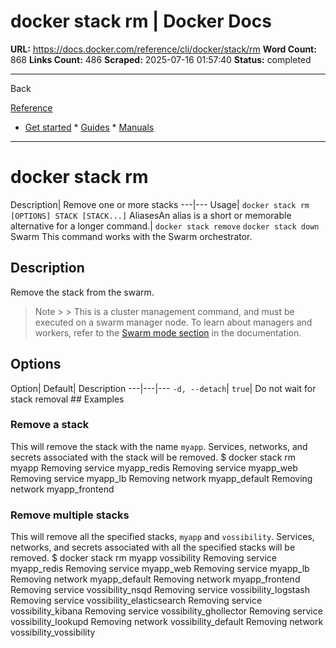 # docker stack rm | Docker Docs

**URL:** https://docs.docker.com/reference/cli/docker/stack/rm
**Word Count:** 868
**Links Count:** 486
**Scraped:** 2025-07-16 01:57:40
**Status:** completed

---

Back

[Reference](https://docs.docker.com/reference/)

  * [Get started](https://docs.docker.com/get-started/)   * [Guides](https://docs.docker.com/guides/)   * [Manuals](https://docs.docker.com/manuals/)

* * *

# docker stack rm

Description| Remove one or more stacks   ---|---   Usage| `docker stack rm [OPTIONS] STACK [STACK...]`   AliasesAn alias is a short or memorable alternative for a longer command.| `docker stack remove` `docker stack down`      Swarm This command works with the Swarm orchestrator.

## Description

Remove the stack from the swarm.

> Note >  > This is a cluster management command, and must be executed on a swarm manager node. To learn about managers and workers, refer to the [Swarm mode section](https://docs.docker.com/engine/swarm/) in the documentation.

## Options

Option| Default| Description   ---|---|---   `-d, --detach`| `true`| Do not wait for stack removal      ## Examples

### Remove a stack

This will remove the stack with the name `myapp`. Services, networks, and secrets associated with the stack will be removed.               $ docker stack rm myapp          Removing service myapp_redis     Removing service myapp_web     Removing service myapp_lb     Removing network myapp_default     Removing network myapp_frontend     

### Remove multiple stacks

This will remove all the specified stacks, `myapp` and `vossibility`. Services, networks, and secrets associated with all the specified stacks will be removed.               $ docker stack rm myapp vossibility          Removing service myapp_redis     Removing service myapp_web     Removing service myapp_lb     Removing network myapp_default     Removing network myapp_frontend     Removing service vossibility_nsqd     Removing service vossibility_logstash     Removing service vossibility_elasticsearch     Removing service vossibility_kibana     Removing service vossibility_ghollector     Removing service vossibility_lookupd     Removing network vossibility_default     Removing network vossibility_vossibility